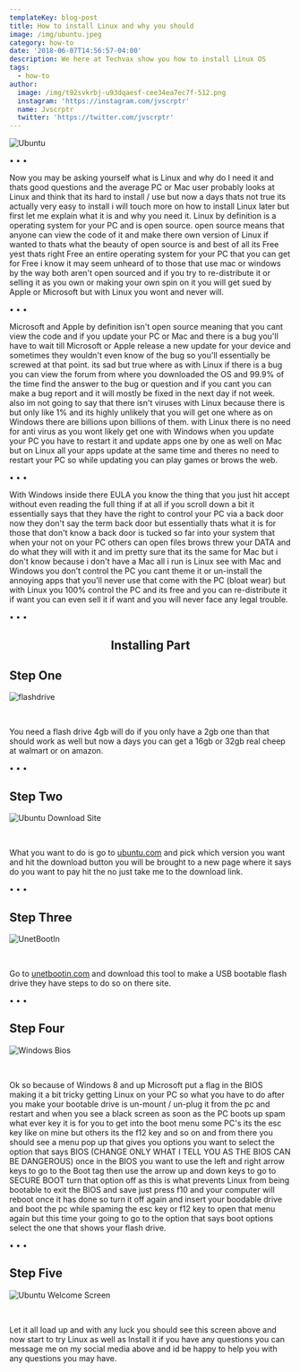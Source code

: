 ```yaml
---
templateKey: blog-post
title: How to install Linux and why you should
image: /img/ubuntu.jpeg
category: how-to
date: '2018-06-07T14:56:57-04:00'
description: We here at Techvax show you how to install Linux OS
tags:
  - how-to
author:
  image: /img/t92svkrbj-u93dqaesf-cee34ea7ec7f-512.png
  instagram: 'https://instagram.com/jvscrptr'
  name: Jvscrptr
  twitter: 'https://twitter.com/jvscrptr'
---
```

![Ubuntu](/img/ubuntu.jpeg)

<span id='break'>&bull; &bull; &bull;</span><br/>

Now you may be asking yourself what is Linux and why do I need it and thats good questions and the average PC or Mac user probably looks at Linux and think that its hard to install / use but now a days thats not true its actually very easy to install i will touch more on how to install Linux later but first let me explain what it is and why you need it. Linux by definition is a operating system for your PC and is open source. open source means that anyone can view the code of it and make there own version of Linux if wanted to thats what the beauty of open source is and best of all its Free yest thats right Free an entire operating system for your PC that you can get for Free i know it may seem unheard of to those that use mac or windows by the way both aren't open sourced and if you try to re-distribute it or selling it as you own or making your own spin on it you will get sued by Apple or Microsoft but with Linux you wont and never will.

<span id='break'>&bull; &bull; &bull;</span><br/>

Microsoft and Apple by definition isn't open source meaning that you cant view the code and if you update your PC or Mac and there is a bug you'll have to wait till Microsoft or Apple release a new update for your device and sometimes they wouldn't even know of the bug so you'll essentially be screwed at that point. its sad but true where as with Linux if there is a bug you can view the forum from where you downloaded the OS and 99.9% of the time find the answer to the bug or question and if you cant you can make a bug report and it will mostly be fixed in the next day if not week. also im not going to say that there isn't viruses with Linux because there is but only like 1% and its highly unlikely that you will get one where as on Windows there are billions upon billions of them. with Linux there is no need for anti virus as you wont likely get one with Windows when you update your PC you have to restart it and update apps one by one as well on Mac but on Linux all your apps update at the same time and theres no need to restart your PC so while updating you can play games or brows the web.

<span id='break'>&bull; &bull; &bull;</span><br/>

With Windows inside there EULA you know the thing that you just hit accept without even reading the full thing if at all if you scroll down a bit it essentially says that they have the right to control your PC via a back door now they don't say the term back door but essentially thats what it is for those that don't know a back door is tucked so far into your system that when your not on your PC others can open files brows threw your DATA and do what they will with it and im pretty sure that its the same for Mac but i don't know because i don't have a Mac all i run is Linux see with Mac and Windows you don't control the PC you cant theme it or un-install the annoying apps that you'll never use that come with the PC (bloat wear) but with Linux you 100% control the PC and its free and you can re-distribute it if want you can even sell it if want and you will never face any legal trouble.

<span id='break'>&bull; &bull; &bull;</span><br/>

<h2 style='text-align: center;'>Installing Part</h2>

<h2>Step One</h2>

![flashdrive](/img/flashdrive.jpeg)

<br/>

You need a flash drive 4gb will do if you only have a 2gb one than that should work as well but now a days you can get a 16gb or 32gb real cheep at walmart or on amazon.

<span id='break'>&bull; &bull; &bull;</span><br/>

<h2>Step Two</h2>

![Ubuntu Download Site](/img/download.jpeg)

<br/>

What you want to do is go to <a href='https://www.ubuntu.com/download/desktop' target='_blank' rel='noopener noreferrer'>ubuntu.com</a> and pick which version you want and hit the download button you will be brought to a new page where it says do you want to pay hit the no just take me to the download link.

<span id='break'>&bull; &bull; &bull;</span><br/>

<h2>Step Three</h2>

![UnetBootIn](/img/unetbootin.jpeg)

<br/>

Go to <a href='https://unetbootin.github.io' target='_blank' rel='noopener noreferrer'>unetbootin.com</a> and download this tool to make a USB bootable flash drive they have steps to do so on there site.

<span id='break'>&bull; &bull; &bull;</span><br/>

<h2>Step Four</h2>

![Windows Bios](/img/bios.jpeg)

<br/>

Ok so because of Windows 8 and up Microsoft put a flag in the BIOS making it a bit tricky getting Linux on your PC so what you have to do after you make your bootable drive is un-mount / un-plug it from the pc and restart and when you see a black screen as soon as the PC boots up spam what ever key it is for you to get into the boot menu some PC's its the esc key like on mine but others its the f12 key and so on and from there you should see a menu pop up that gives you options you want to select the option that says BIOS (CHANGE ONLY WHAT I TELL YOU AS THE BIOS CAN BE DANGEROUS) once in the BIOS you want to use the left and right arrow keys to go to the Boot tag then use the arrow up and down keys to go to SECURE BOOT turn that option off as this is what prevents Linux from being bootable to exit the BIOS and save just press f10 and your computer will reboot once it has done so turn it off again and insert your boodable drive and boot the pc while spaming the esc key or f12 key to open that menu again but this time your going to go to the option that says boot options select the one that shows your flash drive.

<span id='break'>&bull; &bull; &bull;</span><br/>

<h2>Step Five</h2>

![Ubuntu Welcome Screen](/img/ubuntuinstall.jpeg)

<br/>

Let it all load up and with any luck you should see this screen above and now start to try Linux as well as Install it if you have any questions you can message me on my social media above and id be happy to help you with any questions you may have.
